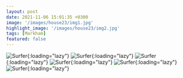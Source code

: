 ```yaml
---
layout: post
date: 2021-11-06 15:01:35 +0300
image: '/images/house23/img1.jpg'
highlight_image: '/images/house23/img2.jpg'
tags: [Markham]
featured: false
---
```


![Surfer]({{site.baseurl}}/images/house23/img3.jpg){:loading="lazy"}
![Surfer]({{site.baseurl}}/images/house23/img4.jpg){:loading="lazy"}
![Surfer]({{site.baseurl}}/images/house23/img5.jpg){:loading="lazy"}
![Surfer]({{site.baseurl}}/images/house23/img6.jpg){:loading="lazy"}
![Surfer]({{site.baseurl}}/images/house23/img7.jpg){:loading="lazy"}
![Surfer]({{site.baseurl}}/images/house23/img8.jpg){:loading="lazy"} 